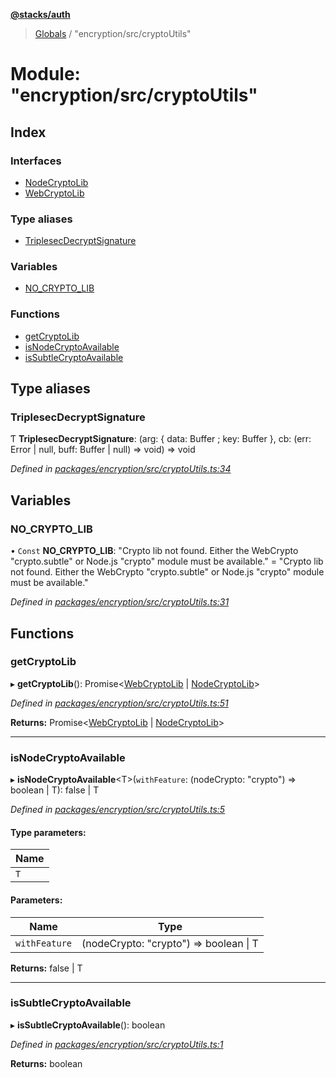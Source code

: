 **[@stacks/auth](../README.md)**

> [Globals](../globals.md) / "encryption/src/cryptoUtils"

# Module: "encryption/src/cryptoUtils"

## Index

### Interfaces

- [NodeCryptoLib](../interfaces/_encryption_src_cryptoutils_.nodecryptolib.md)
- [WebCryptoLib](../interfaces/_encryption_src_cryptoutils_.webcryptolib.md)

### Type aliases

- [TriplesecDecryptSignature](_encryption_src_cryptoutils_.md#triplesecdecryptsignature)

### Variables

- [NO_CRYPTO_LIB](_encryption_src_cryptoutils_.md#no_crypto_lib)

### Functions

- [getCryptoLib](_encryption_src_cryptoutils_.md#getcryptolib)
- [isNodeCryptoAvailable](_encryption_src_cryptoutils_.md#isnodecryptoavailable)
- [isSubtleCryptoAvailable](_encryption_src_cryptoutils_.md#issubtlecryptoavailable)

## Type aliases

### TriplesecDecryptSignature

Ƭ **TriplesecDecryptSignature**: (arg: { data: Buffer ; key: Buffer }, cb: (err: Error \| null, buff: Buffer \| null) => void) => void

_Defined in [packages/encryption/src/cryptoUtils.ts:34](https://github.com/blockstack/blockstack.js/blob/26419086/packages/encryption/src/cryptoUtils.ts#L34)_

## Variables

### NO_CRYPTO_LIB

• `Const` **NO_CRYPTO_LIB**: \"Crypto lib not found. Either the WebCrypto "crypto.subtle" or Node.js "crypto" module must be available.\" = "Crypto lib not found. Either the WebCrypto "crypto.subtle" or Node.js "crypto" module must be available."

_Defined in [packages/encryption/src/cryptoUtils.ts:31](https://github.com/blockstack/blockstack.js/blob/26419086/packages/encryption/src/cryptoUtils.ts#L31)_

## Functions

### getCryptoLib

▸ **getCryptoLib**(): Promise\<[WebCryptoLib](../interfaces/_encryption_src_cryptoutils_.webcryptolib.md) \| [NodeCryptoLib](../interfaces/_encryption_src_cryptoutils_.nodecryptolib.md)>

_Defined in [packages/encryption/src/cryptoUtils.ts:51](https://github.com/blockstack/blockstack.js/blob/26419086/packages/encryption/src/cryptoUtils.ts#L51)_

**Returns:** Promise\<[WebCryptoLib](../interfaces/_encryption_src_cryptoutils_.webcryptolib.md) \| [NodeCryptoLib](../interfaces/_encryption_src_cryptoutils_.nodecryptolib.md)>

---

### isNodeCryptoAvailable

▸ **isNodeCryptoAvailable**\<T>(`withFeature`: (nodeCrypto: "crypto") => boolean \| T): false \| T

_Defined in [packages/encryption/src/cryptoUtils.ts:5](https://github.com/blockstack/blockstack.js/blob/26419086/packages/encryption/src/cryptoUtils.ts#L5)_

#### Type parameters:

| Name |
| ---- |
| `T`  |

#### Parameters:

| Name          | Type                                   |
| ------------- | -------------------------------------- |
| `withFeature` | (nodeCrypto: "crypto") => boolean \| T |

**Returns:** false \| T

---

### isSubtleCryptoAvailable

▸ **isSubtleCryptoAvailable**(): boolean

_Defined in [packages/encryption/src/cryptoUtils.ts:1](https://github.com/blockstack/blockstack.js/blob/26419086/packages/encryption/src/cryptoUtils.ts#L1)_

**Returns:** boolean

